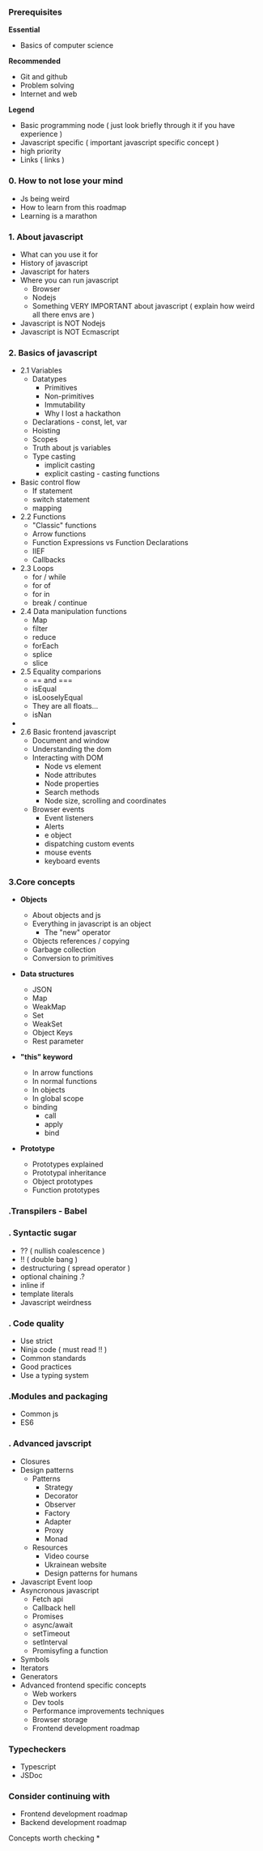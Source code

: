 ### Prerequisites
**Essential**
* Basics of computer science

**Recommended**
* Git and github
* Problem solving
* Internet and web

**Legend**
* Basic programming node ( just look briefly through it if you have experience )
* Javascript specific ( important javascript specific concept )
* high priority
* Links ( links )

### 0. How to not lose your mind
* Js being weird
* How to learn from this roadmap
* Learning is a marathon

### 1. About javascript
* What can you use it for
* History of javascript
* Javascript for haters
* Where you can run javascript
    - Browser
    - Nodejs
    - Something VERY IMPORTANT about javascript ( explain how weird all there envs are )
* Javascript is NOT Nodejs
* Javascript is NOT Ecmascript

### 2.  Basics of javascript
* 2.1 Variables
    * Datatypes
        * Primitives
        * Non-primitives
        * Immutability
        * Why I lost a hackathon
    * Declarations - const, let, var
    * Hoisting
    * Scopes
    * Truth about js variables
    * Type casting
        * implicit casting
        * explicit casting - casting functions
* Basic control flow
    * If statement
    * switch statement
    * mapping
* 2.2 Functions
    * "Classic" functions
    * Arrow functions
    * Function Expressions vs Function Declarations
    * IIEF
    * Callbacks
* 2.3 Loops
    * for / while
    * for of
    * for in
    * break / continue
* 2.4 Data manipulation functions
    * Map
    * filter
    * reduce
    * forEach
    * splice
    * slice
* 2.5 Equality comparions
    * == and ===
    * isEqual
    * isLooselyEqual
    * They are all floats...
    * isNan
*
* 2.6 Basic frontend javascript
    * Document and window
    * Understanding the dom
    * Interacting with DOM
        * Node vs element
        * Node attributes
        * Node properties
        * Search methods
        * Node size, scrolling and coordinates
    * Browser events
        * Event listeners
        * Alerts
        * e object
        * dispatching custom events
        * mouse events
        * keyboard events


###  3.Core concepts
* **Objects**
    * About objects and js
    * Everything in javascript is an object
        * The "new" operator
    * Objects references / copying
    * Garbage collection
    * Conversion to primitives

* **Data structures**
    * JSON
    * Map
    * WeakMap
    * Set
    * WeakSet
    * Object Keys
    * Rest parameter


* **"this" keyword**
    * In arrow functions
    * In normal functions
    * In objects
    * In global scope
    * binding
        * call
        * apply
        * bind

* **Prototype**
    * Prototypes explained
    * Prototypal inheritance
    * Object prototypes
    * Function prototypes


### .Transpilers - Babel

### . Syntactic sugar
* ?? ( nullish coalescence )
* !! ( double bang )
* destructuring ( spread operator )
* optional chaining .?
* inline if
* template literals
* Javascript weirdness

### . Code quality
* Use strict
* Ninja code ( must read !! )
* Common standards
* Good practices
* Use a typing system

### .Modules and packaging
* Common js
* ES6

### . Advanced javscript
* Closures
* Design patterns
    * Patterns
        * Strategy
        * Decorator
        * Observer
        * Factory
        * Adapter
        * Proxy
        * Monad
    * Resources
        *  Video course
        *  Ukrainean website
        *  Design patterns for humans
* Javascript Event loop
* Asyncronous javascript
    * Fetch api
    * Callback hell
    * Promises
    * async/await
    * setTimeout
    * setInterval
    * Promisyfing a function
* Symbols
* Iterators
* Generators
* Advanced frontend specific concepts
    * Web workers
    * Dev tools
    * Performance improvements techniques
    * Browser storage
    * Frontend development roadmap

### Typecheckers
* Typescript
* JSDoc

### Consider continuing with
* Frontend development roadmap
* Backend development roadmap

Concepts worth checking
* 
